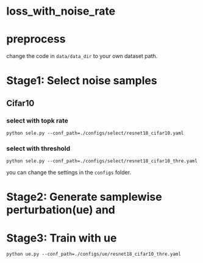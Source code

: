 # loss_with_noise_rate
# preprocess
change the code in `data/data_dir` to your own dataset path.
# Stage1: Select noise samples

## Cifar10

### select with topk rate
```shell
python sele.py --conf_path=./configs/select/resnet18_cifar10.yaml
 ```


### select with threshold 
```shell
python sele.py --conf_path=./configs/select/resnet18_cifar10_thre.yaml
 ```
you can change the settings in the `configs` folder.

# Stage2: Generate samplewise perturbation(ue) and
# Stage3: Train with ue

```shell
python ue.py --conf_path=./configs/ue/resnet18_cifar10_thre.yaml
 ```



# 


